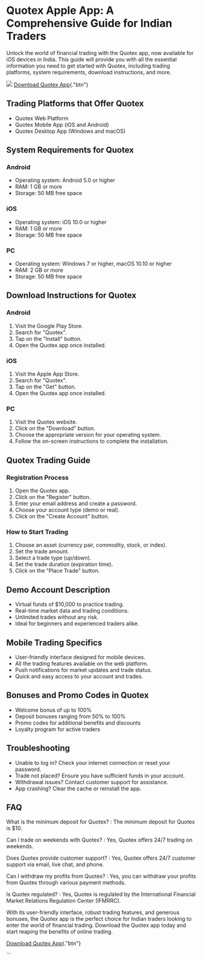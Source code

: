 

# Quotex Apple App: A Comprehensive Guide for Indian Traders

Unlock the world of financial trading with the Quotex app, now available
for iOS devices in India. This guide will provide you with all the
essential information you need to get started with Quotex, including
trading platforms, system requirements, download instructions, and more.

[![](https://static.quotex.io/files/10_en/300_250.jpg)](https://traff.sbs/brokerqxlid)
[Download Quotex
App](\%22https://traff.sbs/quotexonelink\%22){."btn"}




## Trading Platforms that Offer Quotex

-   Quotex Web Platform
-   Quotex Mobile App (iOS and Android)
-   Quotex Desktop App (Windows and macOS)

## System Requirements for Quotex

### Android

-   Operating system: Android 5.0 or higher
-   RAM: 1 GB or more
-   Storage: 50 MB free space

### iOS

-   Operating system: iOS 10.0 or higher
-   RAM: 1 GB or more
-   Storage: 50 MB free space

### PC

-   Operating system: Windows 7 or higher, macOS 10.10 or higher
-   RAM: 2 GB or more
-   Storage: 50 MB free space

## Download Instructions for Quotex

### Android

1.  Visit the Google Play Store.
2.  Search for "Quotex".
3.  Tap on the "Install" button.
4.  Open the Quotex app once installed.

### iOS

1.  Visit the Apple App Store.
2.  Search for "Quotex".
3.  Tap on the "Get" button.
4.  Open the Quotex app once installed.

### PC

1.  Visit the Quotex website.
2.  Click on the "Download" button.
3.  Choose the appropriate version for your operating system.
4.  Follow the on-screen instructions to complete the installation.

## Quotex Trading Guide

### Registration Process

1.  Open the Quotex app.
2.  Click on the "Register" button.
3.  Enter your email address and create a password.
4.  Choose your account type (demo or real).
5.  Click on the "Create Account" button.

### How to Start Trading

1.  Choose an asset (currency pair, commodity, stock, or index).
2.  Set the trade amount.
3.  Select a trade type (up/down).
4.  Set the trade duration (expiration time).
5.  Click on the "Place Trade" button.

## Demo Account Description

-   Virtual funds of \$10,000 to practice trading.
-   Real-time market data and trading conditions.
-   Unlimited trades without any risk.
-   Ideal for beginners and experienced traders alike.

## Mobile Trading Specifics

-   User-friendly interface designed for mobile devices.
-   All the trading features available on the web platform.
-   Push notifications for market updates and trade status.
-   Quick and easy access to your account and trades.

## Bonuses and Promo Codes in Quotex

-   Welcome bonus of up to 100%
-   Deposit bonuses ranging from 50% to 100%
-   Promo codes for additional benefits and discounts
-   Loyalty program for active traders

## Troubleshooting

-   Unable to log in? Check your internet connection or reset your
    password.
-   Trade not placed? Ensure you have sufficient funds in your account.
-   Withdrawal issues? Contact customer support for assistance.
-   App crashing? Clear the cache or reinstall the app.

## FAQ

What is the minimum deposit for Quotex?
:   The minimum deposit for Quotex is \$10.

Can I trade on weekends with Quotex?
:   Yes, Quotex offers 24/7 trading on weekends.

Does Quotex provide customer support?
:   Yes, Quotex offers 24/7 customer support via email, live chat, and
    phone.

Can I withdraw my profits from Quotex?
:   Yes, you can withdraw your profits from Quotex through various
    payment methods.

Is Quotex regulated?
:   Yes, Quotex is regulated by the International Financial Market
    Relations Regulation Center (IFMRRC).

With its user-friendly interface, robust trading features, and generous
bonuses, the Quotex app is the perfect choice for Indian traders looking
to enter the world of financial trading. Download the Quotex app today
and start reaping the benefits of online trading.

[Download Quotex
App](\%22https://traff.sbs/quotexonelink\%22){."btn"}

\`\`\`

